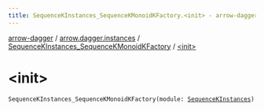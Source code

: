 ```yaml
---
title: SequenceKInstances_SequenceKMonoidKFactory.<init> - arrow-dagger
---
```


[arrow-dagger](../../index.html) / [arrow.dagger.instances](../index.html) / [SequenceKInstances_SequenceKMonoidKFactory](index.html) / [&lt;init&gt;](./-init-.html)

# &lt;init&gt;

`SequenceKInstances_SequenceKMonoidKFactory(module: `[`SequenceKInstances`](../-sequence-k-instances/index.html)`)`